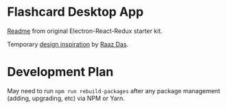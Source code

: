 # Flashcard Desktop App

[Readme](https://github.com/chentsulin/electron-react-boilerplate) from original Electron-React-Redux starter kit.

Temporary [design inspiration](https://www.behance.net/gallery/47121689/Complete-Dashboard-Design-for-a-Company) by [Raaz Das](https://www.behance.net/surjasen).

# Development Plan

May need to run `npm run rebuild-packages` after any package management (adding, upgrading, etc) via NPM or Yarn.
